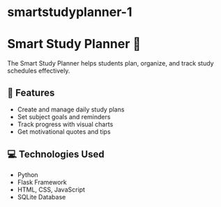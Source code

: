 # smartstudyplanner-1
# Smart Study Planner 📘

The Smart Study Planner helps students plan, organize, and track study schedules effectively.

## 🧠 Features
- Create and manage daily study plans
- Set subject goals and reminders
- Track progress with visual charts
- Get motivational quotes and tips

## 💻 Technologies Used
- Python
- Flask Framework
- HTML, CSS, JavaScript
- SQLite Database








